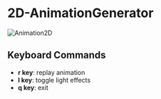 # 2D-AnimationGenerator

![Animation2D](https://user-images.githubusercontent.com/17864157/61991711-79b18600-b08f-11e9-88f3-5b9bcfb0bdfa.gif)


## Keyboard Commands
  * **r key**: replay animation
  * **l key**: toggle light effects
  * **q key**: exit
